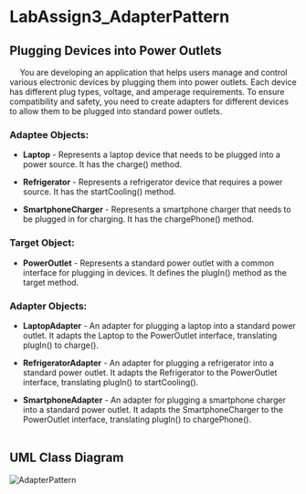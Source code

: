 # LabAssign3_AdapterPattern
## Plugging Devices into Power Outlets

&emsp; You are developing an application that helps users manage and control various electronic devices by plugging them into power outlets. Each device has different plug types, voltage, and amperage requirements. To ensure compatibility and safety, you need to create adapters for different devices to allow them to be plugged into standard power outlets. <br>

### Adaptee Objects:

+ **Laptop** - Represents a laptop device that needs to be plugged into a power source. It has the charge() method.

+ **Refrigerator** - Represents a refrigerator device that requires a power source. It has the startCooling() method.

+ **SmartphoneCharger** - Represents a smartphone charger that needs to be plugged in for charging. It has the chargePhone() method.

### Target Object:

+ **PowerOutlet** - Represents a standard power outlet with a common interface for plugging in devices. It defines the plugIn() method as the target method.

### Adapter Objects:

+ **LaptopAdapter** - An adapter for plugging a laptop into a standard power outlet. It adapts the Laptop to the PowerOutlet interface, translating plugIn() to charge().

+ **RefrigeratorAdapter** - An adapter for plugging a refrigerator into a standard power outlet. It adapts the Refrigerator to the PowerOutlet interface, translating plugIn() to startCooling().

+ **SmartphoneAdapter** - An adapter for plugging a smartphone charger into a standard power outlet. It adapts the SmartphoneCharger to the PowerOutlet interface, translating plugIn() to chargePhone(). <br> <br>

## UML Class Diagram

![AdapterPattern](https://github.com/user-attachments/assets/c273cf61-f8f5-4dc7-999d-e78d4447c68b)
